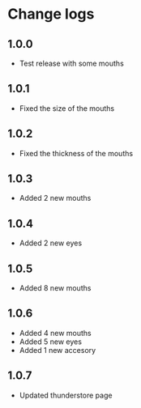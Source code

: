 # Change logs

## 1.0.0
- Test release with some mouths

## 1.0.1
- Fixed the size of the mouths

## 1.0.2
- Fixed the thickness of the mouths

## 1.0.3
- Added 2 new mouths

## 1.0.4
- Added 2 new eyes

## 1.0.5
- Added 8 new mouths

## 1.0.6
- Added 4 new mouths
- Added 5 new eyes
- Added 1 new accesory

## 1.0.7
- Updated thunderstore page
